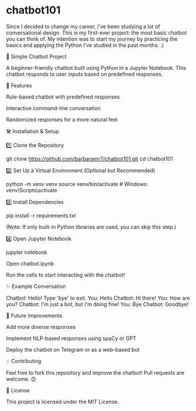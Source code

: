 # chatbot101
Since I decided to change my career, I've been studying a lot of conversational design. This is my first-ever project: the most basic chatbot you can think of. 
My intention was to start my journey by practicing the basics and applying the Python I've studied in the past months. :)

🤖 Simple Chatbot Project

A beginner-friendly chatbot built using Python in a Jupyter Notebook. This chatbot responds to user inputs based on predefined responses.

📌 Features

Rule-based chatbot with predefined responses

Interactive command-line conversation

Randomized responses for a more natural feel

🛠️ Installation & Setup

1️⃣ Clone the Repository

git clone https://github.com/barbaramr7/chatbot101.git
cd chatbot101

2️⃣ Set Up a Virtual Environment (Optional but Recommended)

python -m venv venv
source venv/bin/activate  # Windows: venv\Scripts\activate

3️⃣ Install Dependencies

pip install -r requirements.txt

(Note: If only built-in Python libraries are used, you can skip this step.)

4️⃣ Open Jupyter Notebook

jupyter notebook

Open chatbot.ipynb

Run the cells to start interacting with the chatbot!

✨ Example Conversation

Chatbot: Hello! Type 'bye' to exit.
You: Hello
Chatbot: Hi there!
You: How are you?
Chatbot: I'm just a bot, but I'm doing fine!
You: Bye
Chatbot: Goodbye!

📌 Future Improvements

Add more diverse responses

Implement NLP-based responses using spaCy or GPT

Deploy the chatbot on Telegram or as a web-based bot

💡 Contributing

Feel free to fork this repository and improve the chatbot! Pull requests are welcome. 😊

📜 License

This project is licensed under the MIT License.

